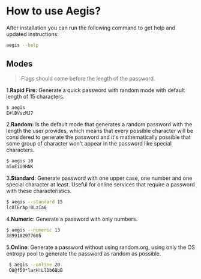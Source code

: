 # How to use Aegis?

After installation you can run the following command to get help and updated instructions:

```bash
aegis --help
```

## Modes

> Flags should come before the length of the password.

1.**Rapid Fire:** Generate a quick password with random mode with default length of 15 characters.


```bash
$ aegis
E#lBVszMJ7
```
2.**Random:** Is the default mode that generates a random password with the length the user provides, which means that every possible character will be considered to generate the password and it's mathematically possible that some group of character won't appear in the password like special characters.


```bash
$ aegis 10
a5uEiG9HNK
```

3.**Standard**: Generate password with one upper case, one number and one special character at least. Useful for online services that require a password with these characteristics.

```bash
$ aegis --standard 15
lc8lErAp!0LzIa6
```

4.**Numeric**: Generate a password with only numbers.
```bash
$ aegis --numeric 13
3899182977605
```

5.**Online**: Generate a password without using random.org, using only the OS entropy pool to generate the password as random as possible.
```bash
 $ aegis --online 20
 O8@f50*larH!LlDb6BbB
```
